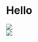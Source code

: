 Hello
=====
![](https://github-readme-stats.vercel.app/api?username=Lasauce6&theme=blue-green&hide_border=false&include_all_commits=true&count_private=true)<br/>
![](https://github-readme-stats.vercel.app/api/top-langs/?username=WalidBlhr&theme=blue-green&hide_border=false&include_all_commits=true&count_private=true&layout=compact)
